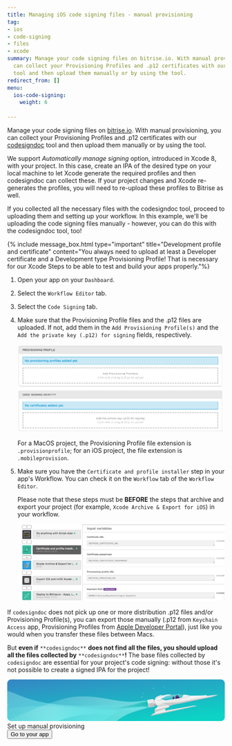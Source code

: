 ```yaml
---
title: Managing iOS code signing files - manual provisioning
tag:
- ios
- code-signing
- files
- xcode
summary: Manage your code signing files on bitrise.io. With manual provisioning, you
  can collect your Provisioning Profiles and .p12 certificates with our codesigndoc
  tool and then upload them manually or by using the tool.
redirect_from: []
menu:
  ios-code-signing:
    weight: 6

---
```

Manage your code signing files on [bitrise.io](https://www.bitrise.io). With manual provisioning, you can collect your Provisioning Profiles and .p12 certificates with our [codesigndoc](https://github.com/bitrise-tools/codesigndoc) tool and then upload them manually or by using the tool.

We support _Automatically manage signing_ option, introduced in Xcode 8, with your project. In this case, create an IPA of the desired type on your local machine to let Xcode generate the required profiles and then codesigndoc can collect these. If your project changes and Xcode re-generates the profiles, you will need to re-upload these profiles to Bitrise as well.

If you collected all the necessary files with the codesigndoc tool, proceed to uploading them and setting up your workflow. In this example, we'll be uploading the code signing files manually - however, you can do this with the codesigndoc tool, too!

{% include message_box.html type="important" title="Development profile and certificate" content="You always need to upload at least a Developer certificate and a Development type Provisioning Profile! That is necessary for our Xcode Steps to be able to test and build your apps properly."%}

1. Open your app on your `Dashboard`.
2. Select the `Workflow Editor` tab.
3. Select the `Code Signing` tab.
4. Make sure that the Provisioning Profile files and the .p12 files are uploaded. If not, add them in the `Add Provisioning Profile(s)` and the `Add the private key (.p12) for signing` fields, respectively.

   ![Uploading certificates and Provisioning Profiles](/img/code-signing/ios-code-signing/provisioning-and-certificate-upload.png)

   For a MacOS project, the Provisioning Profile file extension is `.provisionprofile`; for an iOS project, the file extension is `.mobileprovision`.
5. Make sure you have the `Certificate and profile installer` step in your app's Workflow. You can check it on the `Workflow` tab of the `Workflow Editor`.

   Please note that these steps must be **BEFORE** the steps that archive and export your project (for example, `Xcode Archive & Export for iOS`) in your workflow.

   ![Certificate and profile installer step in your workflow](/img/code-signing/ios-code-signing/workflow-with-cert-prof-inst.png)

If `codesigndoc` does not pick up one or more distribution .p12 files and/or Provisioning Profile(s), you can export those manually (.p12 from `Keychain Access` app, Provisioning Profiles from [Apple Developer Portal](https://developer.apple.com/)), just like you would when you transfer these files between Macs.

But **even if** `**codesigndoc**` **does not find all the files, you should upload all the files collected by** `**codesigndoc**`**!** The base files collected by `codesigndoc` are essential for your project's code signing: without those it's not possible to create a signed IPA for the project!

<div class="banner">
	<img src="/assets/images/banner-bg-888x170.png" style="border: none;">
	<div class="deploy-text">Set up manual provisioning</div>
	<a target="_blank" href="https://app.bitrise.io/dashboard/builds"><button class="button">Go to your app</button></a>
</div>